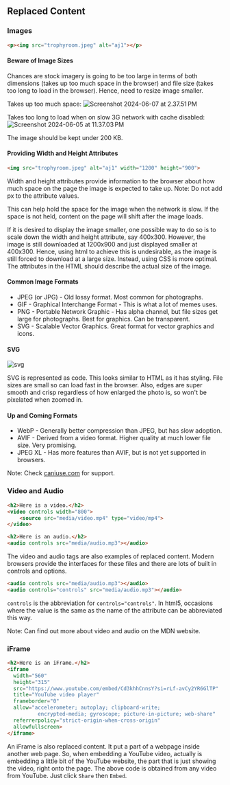 ## Replaced Content

### Images
```html
<p><img src="trophyroom.jpeg" alt="aj1"></p>
```

#### Beware of Image Sizes
Chances are stock imagery is going to be too large in terms of both dimensions (takes up too much space in the browser) and file size (takes too long to load in the browser). Hence, need to resize image smaller.

Takes up too much space:
![Screenshot 2024-06-07 at 2.37.51 PM](https://hackmd.io/_uploads/HJm-Rx-S0.jpg)

Takes too long to load when on slow 3G network with cache disabled:
![Screenshot 2024-06-05 at 11.37.03 PM](https://hackmd.io/_uploads/BJRKoAR4C.png)

The image should be kept under 200 KB.

#### Providing Width and Height Attributes
```html
<img src="trophyroom.jpeg" alt="aj1" width="1200" height="900">
```
Width and height attributes provide information to the browser about how much space on the page the image is expected to take up. Note: Do not add px to the attribute values.

This can help hold the space for the image when the network is slow. If the space is not held, content on the page will shift after the image loads.

If it is desired to display the image smaller, one possible way to do so is to scale down the width and height attribute, say 400x300. However, the image is still downloaded at 1200x900 and just displayed smaller at 400x300. Hence, using html to achieve this is undesirable, as the image is still forced to download at a large size. Instead, using CSS is more optimal. The attributes in the HTML should describe the actual size of the image.

#### Common Image Formats
* JPEG (or JPG) - Old lossy format. Most common for photographs.
* GIF - Graphical Interchange Format - This is what a lot of memes uses.
* PNG - Portable Network Graphic - Has alpha channel, but file sizes get large for photographs. Best for graphics. Can be transparent.
* SVG - Scalable Vector Graphics. Great format for vector graphics and icons.

#### SVG
![svg](https://hackmd.io/_uploads/rJwByler0.jpg)

SVG is represented as code. This looks similar to HTML as it has styling. File sizes are small so can load fast in the browser. Also, edges are super smooth and crisp regardless of how enlarged the photo is, so won't be pixelated when zoomed in.

#### Up and Coming Formats
* WebP - Generally better compression than JPEG, but has slow adoption.
* AVIF - Derived from a video format. Higher quality at much lower file size. Very promising.
* JPEG XL - Has more features than AVIF, but is not yet supported in browsers.

Note: Check [caniuse.com](https://caniuse.com) for support.

### Video and Audio
```html
<h2>Here is a video.</h2>
<video controls width="800">
	<source src="media/video.mp4" type="video/mp4">
</video>

<h2>Here is an audio.</h2>
<audio controls src="media/audio.mp3"></audio>
```
The video and audio tags are also examples of replaced content. Modern browsers provide the interfaces for these files and there are lots of built in controls and options.

```html
<audio controls src="media/audio.mp3"></audio>
<audio controls="controls" src="media/audio.mp3"></audio>
```
`controls` is the abbreviation for `controls="controls"`. In html5, occasions where the value is the same as the name of the attribute can be abbreviated this way.

Note: Can find out more about video and audio on the MDN website.

### iFrame
```html
<h2>Here is an iFrame.</h2>
<iframe
  width="560"
  height="315"
  src="https://www.youtube.com/embed/Cd3khhCnnsY?si=rLf-avCy2YR6GlTP"
  title="YouTube video player"
  frameborder="0"
  allow="accelerometer; autoplay; clipboard-write;
          encrypted-media; gyroscope; picture-in-picture; web-share"
  referrerpolicy="strict-origin-when-cross-origin"
  allowfullscreen>
</iframe>
```
An iFrame is also replaced content. It put a part of a webpage inside another web page. So, when embedding a YouTube video, actually is embedding a little bit of the YouTube website, the part that is just showing the video, right onto the page. The above code is obtained from any video from YouTube. Just click `Share` then `Embed`.
